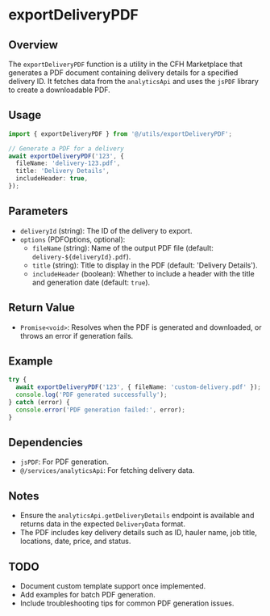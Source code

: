# exportDeliveryPDF

## Overview
The `exportDeliveryPDF` function is a utility in the CFH Marketplace that generates a PDF document containing delivery details for a specified delivery ID. It fetches data from the `analyticsApi` and uses the `jsPDF` library to create a downloadable PDF.

## Usage
```typescript
import { exportDeliveryPDF } from '@/utils/exportDeliveryPDF';

// Generate a PDF for a delivery
await exportDeliveryPDF('123', {
  fileName: 'delivery-123.pdf',
  title: 'Delivery Details',
  includeHeader: true,
});
```

## Parameters
- `deliveryId` (string): The ID of the delivery to export.
- `options` (PDFOptions, optional):
  - `fileName` (string): Name of the output PDF file (default: `delivery-${deliveryId}.pdf`).
  - `title` (string): Title to display in the PDF (default: 'Delivery Details').
  - `includeHeader` (boolean): Whether to include a header with the title and generation date (default: `true`).

## Return Value
- `Promise<void>`: Resolves when the PDF is generated and downloaded, or throws an error if generation fails.

## Example
```typescript
try {
  await exportDeliveryPDF('123', { fileName: 'custom-delivery.pdf' });
  console.log('PDF generated successfully');
} catch (error) {
  console.error('PDF generation failed:', error);
}
```

## Dependencies
- `jsPDF`: For PDF generation.
- `@/services/analyticsApi`: For fetching delivery data.

## Notes
- Ensure the `analyticsApi.getDeliveryDetails` endpoint is available and returns data in the expected `DeliveryData` format.
- The PDF includes key delivery details such as ID, hauler name, job title, locations, date, price, and status.

## TODO
- Document custom template support once implemented.
- Add examples for batch PDF generation.
- Include troubleshooting tips for common PDF generation issues.
